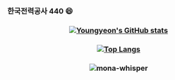 ### 한국전력공사 440 😄

### <p align="center">[![Youngyeon's GitHub stats](https://github-readme-stats.vercel.app/api?username=young-yeon)](https://github.com/anuraghazra/github-readme-stats)</p>

### <p align="center">[![Top Langs](https://github-readme-stats.vercel.app/api/top-langs/?username=young-yeon)](https://github.com/anuraghazra/github-readme-stats)</p>

### <p align="center"><img src="https://github.githubassets.com/images/mona-whisper.gif" title="mona-whisper"></p>

<!--
**young-yeon/young-yeon** is a ✨ _special_ ✨ repository because its `README.md` (this file) appears on your GitHub profile.

Here are some ideas to get you started:

- 🔭 I’m currently working on ...
- 🌱 I’m currently learning ...
- 👯 I’m looking to collaborate on ...
- 🤔 I’m looking for help with ...
- 💬 Ask me about ...
- 📫 How to reach me: ...
- 😄 Pronouns: ...
- ⚡ Fun fact: ...
-->
